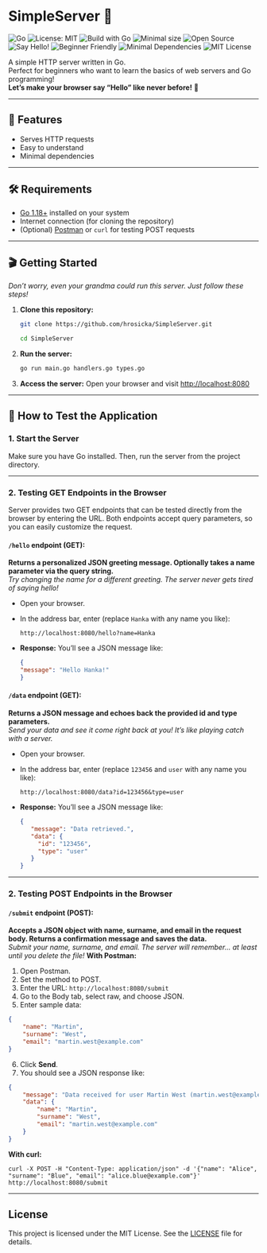 # SimpleServer 🚀

![Go](https://img.shields.io/badge/language-Go-blue.svg)
![License: MIT](https://img.shields.io/badge/License-MIT-yellow.svg)
![Build with Go](https://img.shields.io/badge/build-passing-brightgreen.svg)
![Minimal size](https://img.shields.io/badge/minimal-21KB-lightgrey.svg)
![Open Source](https://img.shields.io/badge/open--source-yes-green)
![Say Hello!](https://img.shields.io/badge/says-hello!-orange?logo=handshake)
![Beginner Friendly](https://img.shields.io/badge/beginner-friendly-brightgreen?logo=leaflet)
![Minimal Dependencies](https://img.shields.io/badge/dependencies-minimal-lightgrey?logo=minutemailer)
![MIT License](https://img.shields.io/badge/license-MIT-blue?logo=open-source-initiative)

A simple HTTP server written in Go.   
Perfect for beginners who want to learn the basics of web servers and Go programming!   
**Let’s make your browser say “Hello” like never before!** 👋

---

## 🧠 Features
- Serves HTTP requests
- Easy to understand 
- Minimal dependencies

---

## 🛠️ Requirements

- [Go 1.18+](https://go.dev/dl/) installed on your system
- Internet connection (for cloning the repository)
- (Optional) [Postman](https://www.postman.com/) or `curl` for testing POST requests

---

## 🎬 Getting Started
*Don’t worry, even your grandma could run this server. Just follow these steps!*

1. **Clone this repository:**
   ```bash
   git clone https://github.com/hrosicka/SimpleServer.git
   ```
   ```bash
   cd SimpleServer
   ```
   
2. **Run the server:**
   ```bash
   go run main.go handlers.go types.go
   ```

3. **Access the server:**
   Open your browser and visit [http://localhost:8080](http://localhost:8080)

---

## 🧪 How to Test the Application 

### 1. Start the Server

Make sure you have Go installed. Then, run the server from the project directory.

---

### 2. Testing GET Endpoints in the Browser

Server provides two GET endpoints that can be tested directly from the browser by entering the URL. Both endpoints accept query parameters, so you can easily customize the request.

#### `/hello` endpoint (GET):
**Returns a personalized JSON greeting message. Optionally takes a name parameter via the query string.**   
*Try changing the name for a different greeting. The server never gets tired of saying hello!*
- Open your browser.
- In the address bar, enter (replace ```Hanka``` with any name you like):

  ```
  http://localhost:8080/hello?name=Hanka
  ```

- **Response:** You’ll see a JSON message like:
  ```json
  {
  "message": "Hello Hanka!"
  }
  ```
  
#### `/data` endpoint (GET):
**Returns a JSON message and echoes back the provided id and type parameters.**   
*Send your data and see it come right back at you! It’s like playing catch with a server.*
- Open your browser.
- In the address bar, enter (replace ```123456``` and ```user``` with any name you like):

  ```
  http://localhost:8080/data?id=123456&type=user
  ```

- **Response:** You’ll see a JSON message like:
  ```json
  {
     "message": "Data retrieved.",
     "data": {
       "id": "123456",
       "type": "user"
     }
  }
  ```
  
---

### 2. Testing POST Endpoints in the Browser
#### `/submit` endpoint (POST):
**Accepts a JSON object with name, surname, and email in the request body. Returns a confirmation message and saves the data.**   
*Submit your name, surname, and email. The server will remember… at least until you delete the file!*
**With Postman:**

1. Open Postman.
2. Set the method to POST.
3. Enter the URL:
```http://localhost:8080/submit```
4. Go to the Body tab, select raw, and choose JSON.
5. Enter sample data:
```json
{
    "name": "Martin",
    "surname": "West",
    "email": "martin.west@example.com"
}
```
6. Click **Send**.
7. You should see a JSON response like:
```json
{
    "message": "Data received for user Martin West (martin.west@example.com).",
    "data": {
        "name": "Martin",
        "surname": "West",
        "email": "martin.west@example.com"
    }
}
```

**With curl:**
```
curl -X POST -H "Content-Type: application/json" -d '{"name": "Alice", "surname": "Blue", "email": "alice.blue@example.com"}' http://localhost:8080/submit
```

---

## License

This project is licensed under the MIT License. See the [LICENSE](./LICENSE) file for details.



